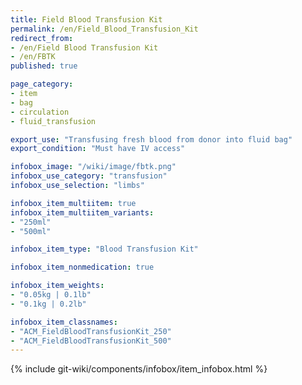 ```yaml
---
title: Field Blood Transfusion Kit
permalink: /en/Field_Blood_Transfusion_Kit
redirect_from:
- /en/Field Blood Transfusion Kit
- /en/FBTK
published: true

page_category:
- item
- bag
- circulation
- fluid_transfusion

export_use: "Transfusing fresh blood from donor into fluid bag"
export_condition: "Must have IV access"

infobox_image: "/wiki/image/fbtk.png"
infobox_use_category: "transfusion"
infobox_use_selection: "limbs"

infobox_item_multiitem: true
infobox_item_multiitem_variants:
- "250ml"
- "500ml"

infobox_item_type: "Blood Transfusion Kit"

infobox_item_nonmedication: true

infobox_item_weights:
- "0.05kg | 0.1lb"
- "0.1kg | 0.2lb"

infobox_item_classnames:
- "ACM_FieldBloodTransfusionKit_250"
- "ACM_FieldBloodTransfusionKit_500"
---
```


{% include git-wiki/components/infobox/item_infobox.html %}